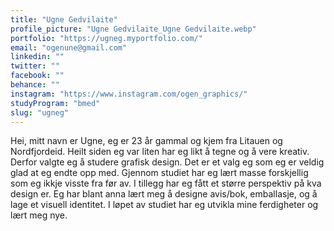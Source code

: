 ```yaml
---
title: "Ugne Gedvilaite"
profile_picture: "Ugne Gedvilaite_Ugne Gedvilaite.webp"
portfolio: "https://ugneg.myportfolio.com/"
email: "ogenune@gmail.com"
linkedin: ""
twitter: ""
facebook: ""
behance: ""
instagram: "https://www.instagram.com/ogen_graphics/"
studyProgram: "bmed"
slug: "ugneg"
---
```


Hei, mitt navn er Ugne, eg er 23 år gammal og kjem fra Litauen og Nordfjordeid. Heilt siden eg var liten har eg likt å tegne og å vere kreativ. Derfor valgte eg å studere grafisk design. Det er et valg eg som eg er veldig glad at eg endte opp med. Gjennom studiet har eg lært masse forskjellig som eg ikkje visste fra før av. I tillegg har eg fått et større perspektiv på kva design er. Eg har blant anna lært meg å designe avis/bok, emballasje, og å lage et visuell identitet. I løpet av studiet har eg utvikla mine ferdigheter og lært meg nye.
